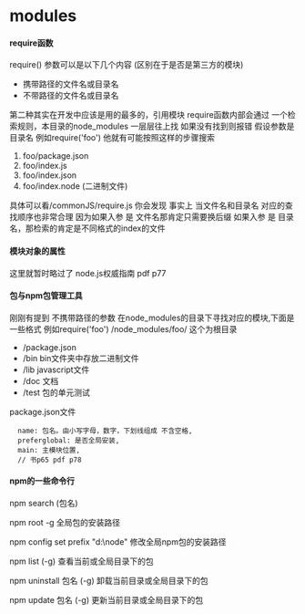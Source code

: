 # modules

####  require函数
require() 参数可以是以下几个内容 (区别在于是否是第三方的模块)
* 携带路径的文件名或目录名
* 不带路径的文件名或目录名


第二种其实在开发中应该是用的最多的，引用模块
require函数内部会通过 一个检索规则，本目录的node_modules 一层层往上找 
如果没有找到则报错
假设参数是目录名 例如require('foo')
他就有可能按照这样的步骤搜索
1. foo/package.json
2. foo/index.js
3. foo/index.json
4. foo/index.node (二进制文件)

具体可以看/commonJS/require.js
你会发现 事实上 当文件名和目录名 对应的查找顺序也非常合理
因为如果入参 是 文件名那肯定只需要换后缀
如果入参 是 目录名，那检索的肯定是不同格式的index的文件


#### 模块对象的属性

这里就暂时略过了
node.js权威指南 pdf p77

#### 包与npm包管理工具

刚刚有提到 不携带路径的参数 在node_modules的目录下寻找对应的模块,下面是一些格式
例如require('foo') /node_modules/foo/ 这个为根目录
* /package.json
* /bin bin文件夹中存放二进制文件
* /lib javascript文件
* /doc 文档
* /test 包的单元测试

package.json文件
```
  name: 包名。由小写字母，数字，下划线组成 不含空格,
  preferglobal: 是否全局安装,
  main: 主模块位置,
  // 书p65 pdf p78
```


#### npm的一些命令行

npm search (包名)


npm root -g
全局包的安装路径

npm config set prefix "d:\node"
修改全局npm包的安装路径

npm list (-g)
查看当前或全局目录下的包

npm uninstall 包名 (-g)
卸载当前目录或全局目录下的包

npm update 包名 (-g)
更新当前目录或全局目录下的包